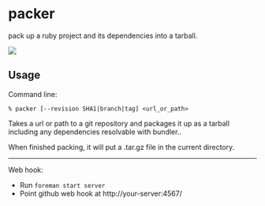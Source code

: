 # packer

pack up a ruby project and its dependencies into a tarball.

<a href="http://travis-ci.org/#!/jordansissel/packer">
  <img src="https://secure.travis-ci.org/jordansissel/packer.png?branch=master">
</a>

## Usage

Command line:

```
% packer [--revision SHA1|branch|tag] <url_or_path>
```

Takes a url or path to a git repository and packages it up as a tarball
including any dependencies resolvable with bundler..

When finished packing, it will put a .tar.gz file in the current directory.

---

Web hook:

* Run `foreman start server`
* Point github web hook at http://your-server:4567/

